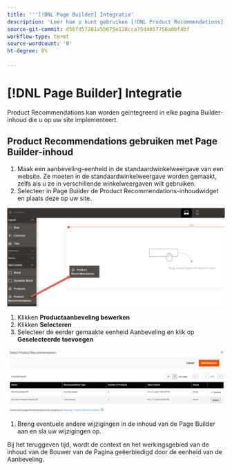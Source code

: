 ```yaml
---
title: '''[!DNL Page Builder] Integratie'
description: 'Leer hoe u kunt gebruiken [!DNL Product Recommendations] eenheden in Page Builder.'
source-git-commit: d56fd57281a5b675e128cca75d4057756a0bf4bf
workflow-type: tm+mt
source-wordcount: '0'
ht-degree: 0%

---
```


# [!DNL Page Builder] Integratie

Product Recommendations kan worden geïntegreerd in elke pagina Builder-inhoud die u op uw site implementeert.

## Product Recommendations gebruiken met Page Builder-inhoud

1. Maak een aanbeveling-eenheid in de standaardwinkelweergave van een website. Ze moeten in de standaardwinkelweergave worden gemaakt, zelfs als u ze in verschillende winkelweergaven wilt gebruiken.
1. Selecteer in Page Builder de Product Recommendations-inhoudwidget en plaats deze op uw site.

![Aanbeveling-eenheid invoegen](assets/pb-insert.png)

1. Klikken **Productaanbeveling bewerken**
1. Klikken **Selecteren**
1. Selecteer de eerder gemaakte eenheid Aanbeveling en klik op **Geselecteerde toevoegen**

![Aanbeveling-eenheid invoegen](assets/pb-select.png)

1. Breng eventuele andere wijzigingen in de inhoud van de Page Builder aan en sla uw wijzigingen op.

Bij het teruggeven tijd, wordt de context en het werkingsgebied van de inhoud van de Bouwer van de Pagina geëerbiedigd door de eenheid van de Aanbeveling.

